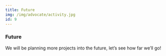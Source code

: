 ```yaml
---
title: Future
img: /img/advocate/activity.jpg
id: 9
---
```


### Future 
We will be planning more projects into the future, let’s see how far we’ll go!